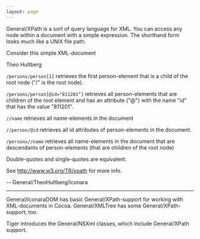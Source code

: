 ```yaml
---
layout: page
---
```


General/XPath is a sort of query language for XML. You can access any node within a document with a simple expression. The shorthand form looks much like a UNIX file path.


Consider this simple XML-document
    
<persons>
    <person id="811201">
        <name>Theo</name>
        <surname>Hultberg</surname>
     </person>
</persons>


<code>/persons/person[1]</code>
retrieves the first person-element that is a child of the root node ("/" is the root node).

<code>/persons/person[@id="811201"]</code>
retrieves all person-elements that are children of the root element and has an attribute ("@<name>") with the name "id" that has the value "811201".

<code>//name</code>
retrieves all name-elements in the document

<code>//person/@id</code>
retrieves all id attributes of person-elements in the document.

<code>/persons//name</code>
retrieves all name-elements in the document that are descendants of person-elements (that are children of the root node)

Double-quotes and single-quotes are equivalent.

See http://www.w3.org/TR/xpath for more info.

-- General/TheoHultberg/Iconara

----

General/IconaraDOM has basic General/XPath-support for working with XML-documents in Cocoa. General/XMLTree has some General/XPath-support, too.

Tiger introduces the General/NSXml classes, which include General/XPath support.